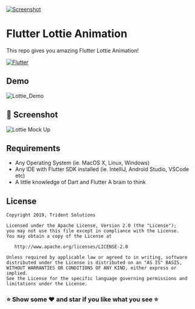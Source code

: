 [![Screenshot](https://tridentnets.com/banner.png)](https://tridentnets.com/)
# Flutter Lottie Animation

This repo gives you amazing Flutter Lottie Animation!

[![Flutter](https://img.shields.io/badge/Platform-Flutter-blue.svg)](https://flutter.dev/)

## Demo

![Lottie_Demo](https://user-images.githubusercontent.com/10756609/67161271-83891380-f376-11e9-8e3a-4898a427de6a.gif)

## 📸 Screenshot

![Lottie Mock Up](https://user-images.githubusercontent.com/10756609/67161435-30b05b80-f378-11e9-95e9-ab4a45d3a2cb.png)

## Requirements

* Any Operating System (ie. MacOS X, Linux, Windows)
* Any IDE with Flutter SDK installed (ie. IntelliJ, Android Studio, VSCode etc)
* A little knowledge of Dart and Flutter A brain to think

## License

    Copyright 2019, Trident Solutions

    Licensed under the Apache License, Version 2.0 (the "License");
    you may not use this file except in compliance with the License.
    You may obtain a copy of the License at

       http://www.apache.org/licenses/LICENSE-2.0

    Unless required by applicable law or agreed to in writing, software
    distributed under the License is distributed on an "AS IS" BASIS,
    WITHOUT WARRANTIES OR CONDITIONS OF ANY KIND, either express or implied.
    See the License for the specific language governing permissions and
    limitations under the License.

### ⭐ Show some ❤️ and star if you like what you see ⭐
